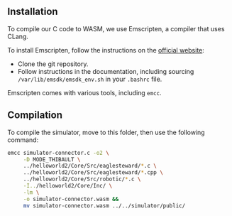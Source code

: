 ## Installation

To compile our C code to WASM, we use Emscripten, a compiler that uses CLang.

To install Emscripten, follow the instructions on the [official website](https://emscripten.org/docs/getting_started/downloads.html):

- Clone the git repository.
- Follow instructions in the documentation, including sourcing `/var/lib/emsdk/emsdk_env.sh` in your `.bashrc` file.

Emscripten comes with various tools, including `emcc`.

## Compilation

To compile the simulator, move to this folder, then use the following command:

```bash
emcc simulator-connector.c -o2 \
     -D MODE_THIBAULT \
     ../helloworld2/Core/Src/eaglesteward/*.c \
     ../helloworld2/Core/Src/eaglesteward/*.cpp \
     ../helloworld2/Core/Src/robotic/*.c \
     -I../helloworld2/Core/Inc/ \
     -lm \
     -o simulator-connector.wasm &&
     mv simulator-connector.wasm ../../simulator/public/
```
